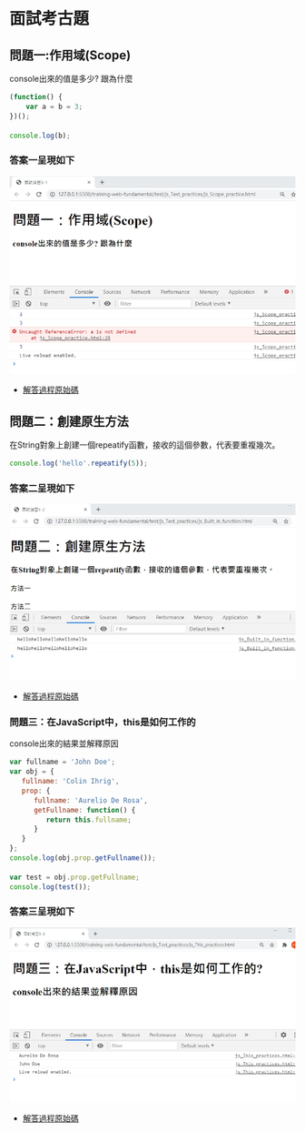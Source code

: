 # 面試考古題

## 問題一:作用域(Scope)

console出來的值是多少? 跟為什麼

```javascript
(function() {
    var a = b = 3;
})();

console.log(b);
```

### 答案一呈現如下

![作用域](./images/1598895125618.jpg)

- [解答過程原始碼](./homework/js_Scope_practice.html)

## 問題二：創建原生方法

在String對象上創建一個repeatify函數，接收的這個參數，代表要重複幾次。

```javascript
console.log('hello'.repeatify(5));
```

### 答案二呈現如下

![創建原生方法](./images/1598895055187.jpg)

- [解答過程原始碼](./homework/js_Built_in_function.html)

### 問題三：在JavaScript中，this是如何工作的

console出來的結果並解釋原因

```javascript
var fullname = 'John Doe';
var obj = {
   fullname: 'Colin Ihrig',
   prop: {
      fullname: 'Aurelio De Rosa',
      getFullname: function() {
         return this.fullname;
      }
   }
};
console.log(obj.prop.getFullname());

var test = obj.prop.getFullname;
console.log(test());
```

### 答案三呈現如下

![this](./images/1598895158182.jpg)

- [解答過程原始碼](./homework/js_This_practices.html)
